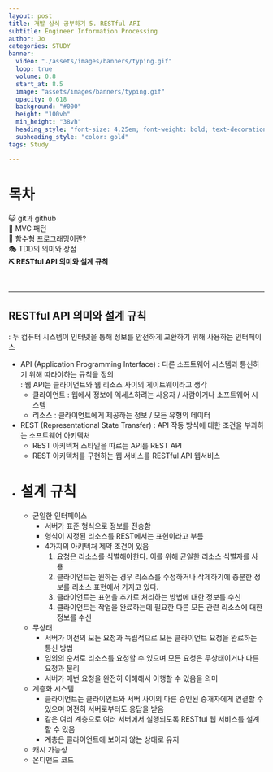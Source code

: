 ```yaml
---
layout: post
title: 개발 상식 공부하기 5. RESTful API
subtitle: Engineer Information Processing
author: Jo
categories: STUDY
banner:
  video: "./assets/images/banners/typing.gif"
  loop: true
  volume: 0.8
  start_at: 8.5
  image: "assets/images/banners/typing.gif"
  opacity: 0.618
  background: "#000"
  height: "100vh"
  min_height: "38vh"
  heading_style: "font-size: 4.25em; font-weight: bold; text-decoration: underline"
  subheading_style: "color: gold"
tags: Study

---
```


# 목차
😺 git과 github <br>
🚥 MVC 패턴 <br>
🎱 함수형 프로그래밍이란? <br>
🎭 TDD의 의미와 장점 <br>
<b>⛏ RESTful API 의미와 설계 규칙</b> <br>

<br>
<hr>

## RESTful API 의미와 설계 규칙
: 두 컴퓨터 시스템이 인터넷을 통해 정보를 안전하게 교환하기 위해 사용하는 인터페이스
- API (Application Programming Interface)
  : 다른 소프트웨어 시스템과 통신하기 위해 따라야하는 규칙을 정의 <br>
  : 웹 API는 클라이언트와 웹 리소스 사이의 게이트웨이라고 생각
  - 클라이언트 : 웹에서 정보에 엑세스하려는 사용자 / 사람이거나 소프트웨어 시스템
  - 리소스 : 클라이언트에게 제공하는 정보 / 모든 유형의 데이터
- REST (Representational State Transfer)
  : API 작동 방식에 대한 조건을 부과하는 소프트웨어 아키텍처
  - REST 아키텍처 스타일을 따르는 API를 REST API
  - REST 아키텍처를 구현하는 웹 서비스를 RESTful API 웹서비스
- # 설계 규칙
  - 균일한 인터페이스
    - 서버가 표준 형식으로 정보를 전송함
    - 형식이 지정된 리소스를 REST에서는 표현이라고 부름
    - 4가지의 아키텍처 제약 조건이 있음
      1. 요청은 리소스를 식별해야한다. 이를 위해 균일한 리소스 식별자를 사용
      2. 클라이언트는 원하는 경우 리소스를 수정하거나 삭제하기에 충분한 정보를 리소스 표현에서 가지고 있다.
      3. 클라이언트는 표현을 추가로 처리하는 방법에 대한 정보를 수신
      4. 클라이언트는 작업을 완료하는데 필요한 다른 모든 관련 리소스에 대한 정보를 수신
  - 무상태
    - 서버가 이전의 모든 요청과 독립적으로 모든 클라이언트 요청을 완료하는 통신 방법
    - 임의의 순서로 리소스를 요청할 수 있으며 모든 요청은 무상태이거나 다른 요청과 분리
    - 서버가 매번 요청을 완전히 이해해서 이행할 수 있음을 의미
  - 계층화 시스템
    - 클라이언트는 클라이언트와 서버 사이의 다른 승인된 중개자에게 연결할 수 있으며 여전히 서버로부터도 응답을 받음
    - 같은 여러 계층으로 여러 서버에서 실행되도록 RESTful 웹 서비스를 설계할 수 있음
    - 계층은 클라이언트에 보이지 않는 상태로 유지
  - 캐시 가능성
  - 온디맨드 코드
    














